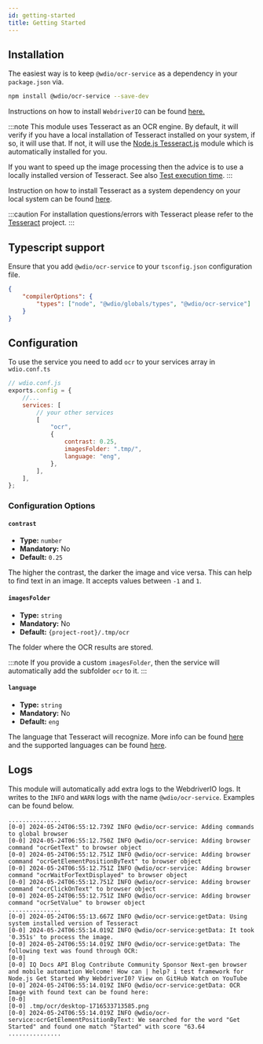 ```yaml
---
id: getting-started
title: Getting Started
---
```


## Installation

The easiest way is to keep `@wdio/ocr-service` as a dependency in your `package.json` via.

```bash npm2yarn
npm install @wdio/ocr-service --save-dev
```

Instructions on how to install `WebdriverIO` can be found [here.](../gettingStarted)

:::note
This module uses Tesseract as an OCR engine. By default, it will verify if you have a local installation of Tesseract installed on your system, if so, it will use that. If not, it will use the [Node.js Tesseract.js](https://github.com/naptha/tesseract.js) module which is automatically installed for you.

If you want to speed up the image processing then the advice is to use a locally installed version of Tesseract. See also [Test execution time](./more-test-optimization#using-a-local-installation-of-tesseract).
:::

Instruction on how to install Tesseract as a system dependency on your local system can be found [here](https://tesseract-ocr.github.io/tessdoc/Installation.html).

:::caution
For installation questions/errors with Tesseract please refer to the
[Tesseract](https://github.com/tesseract-ocr/tesseract) project.
:::

## Typescript support

Ensure that you add `@wdio/ocr-service` to your `tsconfig.json` configuration file.

```json title="tsconfig.json"
{
    "compilerOptions": {
        "types": ["node", "@wdio/globals/types", "@wdio/ocr-service"]
    }
}
```

## Configuration

To use the service you need to add `ocr` to your services array in `wdio.conf.ts`

```js
// wdio.conf.js
exports.config = {
    //...
    services: [
        // your other services
        [
            "ocr",
            {
                contrast: 0.25,
                imagesFolder: ".tmp/",
                language: "eng",
            },
        ],
    ],
};
```

### Configuration Options

#### `contrast`

-   **Type:** `number`
-   **Mandatory:** No
-   **Default:** `0.25`

The higher the contrast, the darker the image and vice versa. This can help to find text in an image. It accepts values between `-1` and `1`.

#### `imagesFolder`

-   **Type:** `string`
-   **Mandatory:** No
-   **Default:** `{project-root}/.tmp/ocr`

The folder where the OCR results are stored.

:::note
If you provide a custom `imagesFolder`, then the service will automatically add the subfolder `ocr` to it.
:::

#### `language`

-   **Type:** `string`
-   **Mandatory:** No
-   **Default:** `eng`

The language that Tesseract will recognize. More info can be found [here](https://tesseract-ocr.github.io/tessdoc/Data-Files-in-different-versions) and the supported languages can be found [here](https://github.com/webdriverio/visual-testing/blob/main/packages/ocr-service/src/utils/constants.ts).

## Logs

This module will automatically add extra logs to the WebdriverIO logs. It writes to the `INFO` and `WARN` logs with the name `@wdio/ocr-service`.
Examples can be found below.

```log
...............
[0-0] 2024-05-24T06:55:12.739Z INFO @wdio/ocr-service: Adding commands to global browser
[0-0] 2024-05-24T06:55:12.750Z INFO @wdio/ocr-service: Adding browser command "ocrGetText" to browser object
[0-0] 2024-05-24T06:55:12.751Z INFO @wdio/ocr-service: Adding browser command "ocrGetElementPositionByText" to browser object
[0-0] 2024-05-24T06:55:12.751Z INFO @wdio/ocr-service: Adding browser command "ocrWaitForTextDisplayed" to browser object
[0-0] 2024-05-24T06:55:12.751Z INFO @wdio/ocr-service: Adding browser command "ocrClickOnText" to browser object
[0-0] 2024-05-24T06:55:12.751Z INFO @wdio/ocr-service: Adding browser command "ocrSetValue" to browser object
...............
[0-0] 2024-05-24T06:55:13.667Z INFO @wdio/ocr-service:getData: Using system installed version of Tesseract
[0-0] 2024-05-24T06:55:14.019Z INFO @wdio/ocr-service:getData: It took '0.351s' to process the image.
[0-0] 2024-05-24T06:55:14.019Z INFO @wdio/ocr-service:getData: The following text was found through OCR:
[0-0]
[0-0] IQ Docs API Blog Contribute Community Sponsor Next-gen browser and mobile automation Welcome! How can | help? i test framework for Node.js Get Started Why WebdriverI0? View on GitHub Watch on YouTube
[0-0] 2024-05-24T06:55:14.019Z INFO @wdio/ocr-service:getData: OCR Image with found text can be found here:
[0-0]
[0-0] .tmp/ocr/desktop-1716533713585.png
[0-0] 2024-05-24T06:55:14.019Z INFO @wdio/ocr-service:ocrGetElementPositionByText: We searched for the word "Get Started" and found one match "Started" with score "63.64
...............
```
